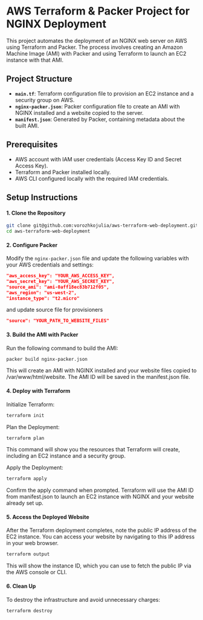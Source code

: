 # AWS Terraform & Packer Project for NGINX Deployment

This project automates the deployment of an NGINX web server on AWS using Terraform and Packer. The process involves creating an Amazon Machine Image (AMI) with Packer and using Terraform to launch an EC2 instance with that AMI.

## Project Structure

- **`main.tf`**: Terraform configuration file to provision an EC2 instance and a security group on AWS.
- **`nginx-packer.json`**: Packer configuration file to create an AMI with NGINX installed and a website copied to the server.
- **`manifest.json`**: Generated by Packer, containing metadata about the built AMI.

## Prerequisites

- AWS account with IAM user credentials (Access Key ID and Secret Access Key).
- Terraform and Packer installed locally.
- AWS CLI configured locally with the required IAM credentials.

## Setup Instructions

#### 1. Clone the Repository

```bash
git clone git@github.com:vorozhkojulia/aws-terraform-web-deployment.git
cd aws-terraform-web-deployment
```



#### 2. Configure Packer

Modify the `nginx-packer.json` file and update the following variables with your AWS credentials and settings:

```json
"aws_access_key": "YOUR_AWS_ACCESS_KEY",
"aws_secret_key": "YOUR_AWS_SECRET_KEY",
"source_ami": "ami-0aff18ec83b712f05",
"aws_region": "us-west-2",
"instance_type": "t2.micro"
```

and update source file for provisioners

```json
"source": "YOUR_PATH_TO_WEBSITE_FILES"
```

#### 3. Build the AMI with Packer

Run the following command to build the AMI:

```bash
packer build nginx-packer.json
```

This will create an AMI with NGINX installed and your website files copied to /var/www/html/website. The AMI ID will be saved in the manifest.json file.

#### 4. Deploy with Terraform

Initialize Terraform:

```bash
terraform init
```

Plan the Deployment:

```bash
terraform plan
```

This command will show you the resources that Terraform will create, including an EC2 instance and a security group.

Apply the Deployment:

```bash
terraform apply
```

Confirm the apply command when prompted. Terraform will use the AMI ID from manifest.json to launch an EC2 instance with NGINX and your website already set up.

#### 5. Access the Deployed Website

After the Terraform deployment completes, note the public IP address of the EC2 instance. You can access your website by navigating to this IP address in your web browser.

```bash
terraform output
```

This will show the instance ID, which you can use to fetch the public IP via the AWS console or CLI.

#### 6. Clean Up

To destroy the infrastructure and avoid unnecessary charges:

```bash
terraform destroy
```